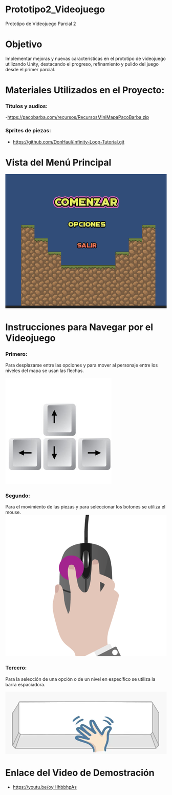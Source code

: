 # Prototipo2_Videojuego
Prototipo de Videojuego Parcial 2

# Objetivo
Implementar mejoras y nuevas características en el prototipo de videojuego utilizando Unity, destacando el progreso, refinamiento y pulido del juego desde el primer parcial.

# Materiales Utilizados en el Proyecto:
### Títulos y audios:
-https://pacobarba.com/recursos/RecursosMiniMapaPacoBarba.zip

### Sprites de piezas:
- https://github.com/DonHaul/Infinity-Loop-Tutorial.git

# Vista del Menú Principal
![Imagen](https://github.com/DeividN21/Prototipo1_Videojuego/blob/main/VG_P1.png?raw=true)

# Instrucciones para Navegar por el Videojuego
### Primero:
Para desplazarse entre las opciones y para mover al personaje entre los niveles del mapa se usan las flechas.

![Imagen](https://github.com/DeividN21/Prototipo1_Videojuego/blob/main/teclas-direcciones-flechas.jpg?raw=true)

### Segundo:
Para el movimiento de las piezas y para seleccionar los botones se utiliza el mouse.
![Imagen](https://github.com/DeividN21/Prototipo1_Videojuego/blob/main/Double-click_3.2.png?raw=true)

### Tercero:
Para la selección de una opción o de un nivel en específico se utiliza la barra espaciadora.

![Imagen](https://github.com/DeividN21/Taller_3/blob/main/Tanque3.png?raw=true)

# Enlace del Video de Demostración
- https://youtu.be/oyiHhbbhpAs

